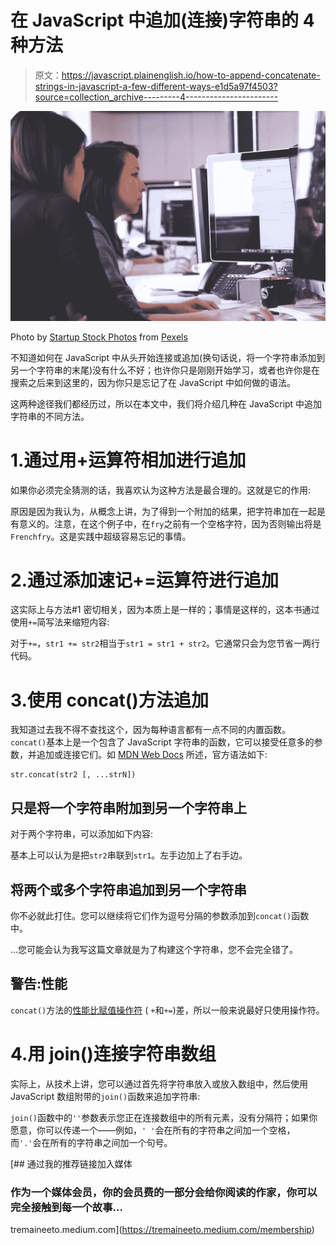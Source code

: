 # 在 JavaScript 中追加(连接)字符串的 4 种方法

> 原文：<https://javascript.plainenglish.io/how-to-append-concatenate-strings-in-javascript-a-few-different-ways-e1d5a97f4503?source=collection_archive---------4----------------------->

![](img/da46f0e84dff54a9d8746246a5909337.png)

Photo by [Startup Stock Photos](https://www.pexels.com/@startup-stock-photos?utm_content=attributionCopyText&utm_medium=referral&utm_source=pexels) from [Pexels](https://www.pexels.com/photo/working-woman-technology-computer-7374/?utm_content=attributionCopyText&utm_medium=referral&utm_source=pexels)

不知道如何在 JavaScript 中从头开始连接或追加(换句话说，将一个字符串添加到另一个字符串的末尾)没有什么不好；也许你只是刚刚开始学习，或者也许你是在搜索之后来到这里的，因为你只是忘记了在 JavaScript 中如何做的语法。

这两种途径我们都经历过，所以在本文中，我们将介绍几种在 JavaScript 中追加字符串的不同方法。

# 1.通过用+运算符相加进行追加

如果你必须完全猜测的话，我喜欢认为这种方法是最合理的。这就是它的作用:

原因是因为我认为，从概念上讲，为了得到一个附加的结果，把字符串加在一起是有意义的。注意，在这个例子中，在`fry`之前有一个空格字符，因为否则输出将是`Frenchfry`。这是实践中超级容易忘记的事情。

# 2.通过添加速记+=运算符进行追加

这实际上与方法#1 密切相关，因为本质上是一样的；事情是这样的，这本书通过使用`+=`简写法来缩短内容:

对于`+=`，`str1 += str2`相当于`str1 = str1 + str2`。它通常只会为您节省一两行代码。

# 3.使用 concat()方法追加

我知道过去我不得不查找这个，因为每种语言都有一点不同的内置函数。`concat()`基本上是一个包含了 JavaScript 字符串的函数，它可以接受任意多的参数，并追加或连接它们。如 [MDN Web Docs](https://developer.mozilla.org/en-US/docs/Web/JavaScript/Reference/Global_Objects/String/concat) 所述，官方语法如下:

```
str.concat(str2 [, ...strN])
```

## 只是将一个字符串附加到另一个字符串上

对于两个字符串，可以添加如下内容:

基本上可以认为是把`str2`串联到`str1`。左手边加上了右手边。

## 将两个或多个字符串追加到另一个字符串

你不必就此打住。您可以继续将它们作为逗号分隔的参数添加到`concat()`函数中。

…您可能会认为我写这篇文章就是为了构建这个字符串，您不会完全错了。

## 警告:性能

`concat()`方法的[性能比赋值操作符](https://stackoverflow.com/a/34465939) ( `+`和`+=`)差，所以一般来说最好只使用操作符。

# 4.用 join()连接字符串数组

实际上，从技术上讲，您可以通过首先将字符串放入或放入数组中，然后使用 JavaScript 数组附带的`join()`函数来追加字符串:

`join()`函数中的`''`参数表示您正在连接数组中的所有元素，没有分隔符；如果你愿意，你可以传递一个——例如，`' '`会在所有的字符串之间加一个空格，而`'.'`会在所有的字符串之间加一个句号。

[](https://tremaineeto.medium.com/membership) [## 通过我的推荐链接加入媒体

### 作为一个媒体会员，你的会员费的一部分会给你阅读的作家，你可以完全接触到每一个故事…

tremaineeto.medium.com](https://tremaineeto.medium.com/membership)